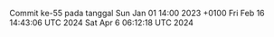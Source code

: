 Commit ke-55 pada tanggal Sun Jan 01 14:00 2023 +0100
Fri Feb 16 14:43:06 UTC 2024
Sat Apr  6 06:12:18 UTC 2024
